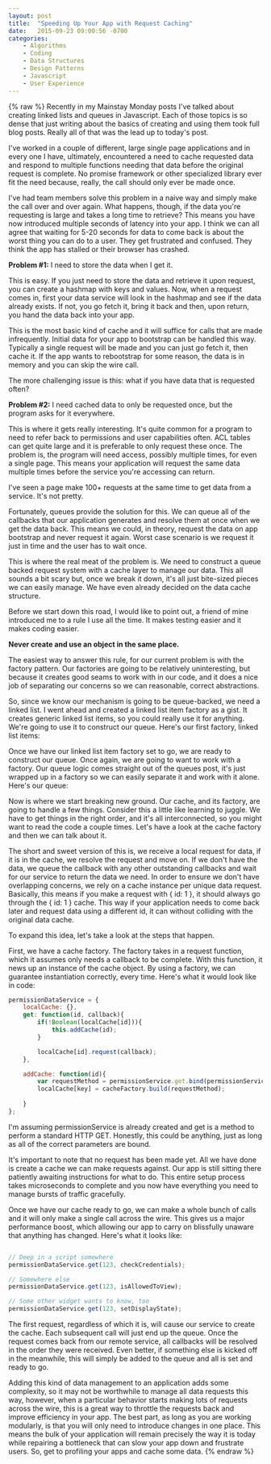 ```yaml
---
layout: post
title:  "Speeding Up Your App with Request Caching"
date:   2015-09-23 09:00:56 -0700
categories:
    - Algorithms
    - Coding
    - Data Structures
    - Design Patterns
    - Javascript
    - User Experience
---
```

{% raw %}
Recently in my Mainstay Monday posts I've talked about creating linked lists and queues in Javascript. Each of those topics is so dense that just writing about the basics of creating and using them took full blog posts.  Really all of that was the lead up to today's post.

I've worked in a couple of different, large single page applications and in every one I have, ultimately, encountered a need to cache requested data and respond to multiple functions needing that data before the original request is complete. No promise framework or other specialized library ever fit the need because, really, the call should only ever be made once.

I've had team members solve this problem in a naive way and simply make the call over and over again. What happens, though, if the data you're requesting is large and takes a long time to retrieve? This means you have now introduced multiple seconds of latency into your app. I think we can all agree that waiting for 5-20 seconds for data to come back is about the worst thing you can do to a user. They get frustrated and confused. They think the app has stalled or their browser has crashed.

<strong>Problem #1:</strong> I need to store the data when I get it.

This is easy. If you just need to store the data and retrieve it upon request, you can create a hashmap with keys and values. Now, when a request comes in, first your data service will look in the hashmap and see if the data already exists. If not, you go fetch it, bring it back and then, upon return, you hand the data back into your app.

This is the most basic kind of cache and it will suffice for calls that are made infrequently. Initial data for your app to bootstrap can be handled this way. Typically a single request will be made and you can just go fetch it, then cache it. If the app wants to rebootstrap for some reason, the data is in memory and you can skip the wire call.

The more challenging issue is this: what if you have data that is requested often?

<strong>Problem #2:</strong> I need cached data to only be requested once, but the program asks for it everywhere.

This is where it gets really interesting. It's quite common for a program to need to refer back to permissions and user capabilities often. ACL tables can get quite large and it is preferable to only request these once.  The problem is, the program will need access, possibly multiple times, for even a single page. This means your application will request the same data multiple times before the service you're accessing can return.

I've seen a page make 100+ requests at the same time to get data from a service. It's not pretty.

Fortunately, queues provide the solution for this. We can queue all of the callbacks that our application generates and resolve them at once when we get the data back. This means we could, in theory, request the data on app bootstrap and never request it again. Worst case scenario is we request it just in time and the user has to wait once.

This is where the real meat of the problem is. We need to construct a queue backed request system with a cache layer to manage our data. This all sounds a bit scary but, once we break it down, it's all just bite-sized pieces we can easily manage. We have even already decided on the data cache structure.

Before we start down this road, I would like to point out, a friend of mine introduced me to a rule I use all the time. It makes testing easier and it makes coding easier.

<strong>Never create and use an object in the same place.</strong>

The easiest way to answer this rule, for our current problem is with the factory pattern. Our factories are going to be relatively uninteresting, but because it creates good seams to work with in our code, and it does a nice job of separating our concerns so we can reasonable, correct abstractions.

So, since we know our mechanism is going to be queue-backed, we need a linked list. I went ahead and created a linked list item factory as a gist. It creates generic linked list items, so you could really use it for anything. We're going to use it to construct our queue.  Here's our first factory, linked list items:

<script src="https://gist.github.com/cmstead/97de395eacc0c18c8395.js"></script>

Once we have our linked list item factory set to go, we are ready to construct our queue.  Once again, we are going to want to work with a factory. Our queue logic comes straight out of the queues post, it's just wrapped up in a factory so we can easily separate it and work with it alone. Here's our queue:

<script src="https://gist.github.com/cmstead/d779522f43c54374cd9e.js"></script>

Now is where we start breaking new ground. Our cache, and its factory, are going to handle a few things. Consider this a little like learning to juggle. We have to get things in the right order, and it's all interconnected, so you might want to read the code a couple times.  Let's have a look at the cache factory and then we can talk about it.

<script src="https://gist.github.com/cmstead/163632c67ba7d6bebeeb.js"></script>

The short and sweet version of this is, we receive a local request for data, if it is in the cache, we resolve the request and move on. If we don't have the data, we queue the callback with any other outstanding callbacks and wait for our service to return the data we need. In order to ensure we don't have overlapping concerns, we rely on a cache instance per unique data request.  Basically, this means if you make a request with { id: 1 }, it should always go through the { id: 1 } cache. This way if your application needs to come back later and request data using a different id, it can without colliding with the original data cache.

To expand this idea, let's take a look at the steps that happen.

First, we have a cache factory. The factory takes in a request function, which it assumes only needs a callback to be complete. With this function, it news up an instance of the cache object. By using a factory, we can guarantee instantiation correctly, every time. Here's what it would look like in code:

```javascript
permissionDataService = {
    localCache: {},
    get: function(id, callback){
        if(!Boolean(localCache[id])){
            this.addCache(id);
        }

        localCache[id].request(callback);
    },

    addCache: function(id){
        var requestMethod = permissionService.get.bind(permissionService, id);
        localCache[key] = cacheFactory.build(requestMethod);
        
    }
};
```

I'm assuming permissionService is already created and get is a method to perform a standard HTTP GET. Honestly, this could be anything, just as long as all of the correct parameters are bound.

It's important to note that no request has been made yet. All we have done is create a cache we can make requests against. Our app is still sitting there patiently awaiting instructions for what to do. This entire setup process takes microseconds to complete and you now have everything you need to manage bursts of traffic gracefully.

Once we have our cache ready to go, we can make a whole bunch of calls and it will only make a single call across the wire. This gives us a major performance boost, which allowing our app to carry on blissfully unaware that anything has changed. Here's what it looks like:

```javascript

// Deep in a script somewhere
permissionDataService.get(123, checkCredentials);

// Somewhere else
permissionDataService.get(123, isAllowedToView);

// Some other widget wants to know, too
permissionDataService.get(123, setDisplayState);

```

The first request, regardless of which it is, will cause our service to create the cache. Each subsequent call will just end up the queue. Once the request comes back from our remote service, all callbacks will be resolved in the order they were received. Even better, if something else is kicked off in the meanwhile, this will simply be added to the queue and all is set and ready to go.

Adding this kind of data management to an application adds some complexity, so it may not be worthwhile to manage all data requests this way, however, when a particular behavior starts making lots of requests across the wire, this is a great way to throttle the requests back and improve efficiency in your app. The best part, as long as you are working modularly, is that you will only need to introduce changes in one place.  This means the bulk of your application will remain precisely the way it is today while repairing a bottleneck that can slow your app down and frustrate users. So, get to profiling your apps and cache some data.
{% endraw %}
    